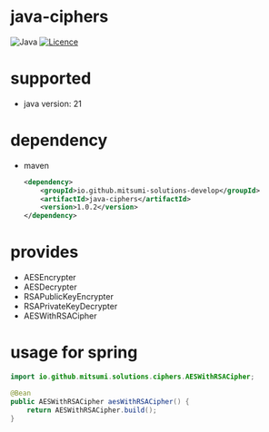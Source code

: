 # java-ciphers

![Java](https://img.shields.io/badge/java-%23ED8B00.svg?style=for-the-badge&logo=openjdk&logoColor=white) [![Licence](https://img.shields.io/github/license/Ileriayo/markdown-badges?style=for-the-badge)](./LICENSE)

# supported

- java version: 21

# dependency

- maven

  ```xml
  <dependency>
      <groupId>io.github.mitsumi-solutions-develop</groupId>
      <artifactId>java-ciphers</artifactId>
      <version>1.0.2</version>
  </dependency>
  ```

# provides

- AESEncrypter
- AESDecrypter
- RSAPublicKeyEncrypter
- RSAPrivateKeyDecrypter
- AESWithRSACipher

# usage for spring

```java
import io.github.mitsumi.solutions.ciphers.AESWithRSACipher;

@Bean
public AESWithRSACipher aesWithRSACipher() {
    return AESWithRSACipher.build();
}
```
